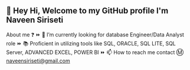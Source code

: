 ## 👋 Hey Hi, Welcome to my GitHub profile I'm Naveen Siriseti

About me ❓ ⏩ 👀 I’m currently looking for database Engineer/Data Analyst role ⏩ 📚 Proficient in utilizing tools like SQL, ORACLE, SQL LITE, SQL Server, ADVANCED EXCEL, POWER BI  ⏩ 📫 How to reach me contact Ⓜ naveensiriseti@gmail.com

<!--
**NaveenNaviee/NaveenNaviee** is a ✨ _special_ ✨ repository because its `README.md` (this file) appears on your GitHub profile.

Here are some ideas to get you started:

- 🔭 I’m currently working on ...
- 🌱 I’m currently learning ...
- 👯 I’m looking to collaborate on ...
- 🤔 I’m looking for help with ...
- 💬 Ask me about ...
- 📫 How to reach me: ...
- 😄 Pronouns: ...
- ⚡ Fun fact: ...
-->
